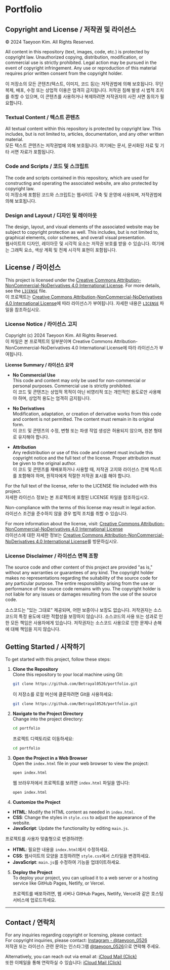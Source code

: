 # Portfolio

## Copyright and License / 저작권 및 라이선스

© 2024 Taeyoon Kim. All Rights Reserved.

All content in this repository (text, images, code, etc.) is protected by copyright law. Unauthorized copying, distribution, modification, or commercial use is strictly prohibited. Legal action may be pursued in the event of copyright infringement. Any use or reproduction of this material requires prior written consent from the copyright holder.

이 저장소의 모든 콘텐츠(텍스트, 이미지, 코드 등)는 저작권법에 의해 보호됩니다. 무단 복제, 배포, 수정 또는 상업적 이용은 엄격히 금지됩니다. 저작권 침해 발생 시 법적 조치를 취할 수 있으며, 이 콘텐츠를 사용하거나 복제하려면 저작권자의 사전 서면 동의가 필요합니다.

### Textual Content / 텍스트 콘텐츠

All textual content within this repository is protected by copyright law. This includes, but is not limited to, articles, documentation, and any other written material.  
모든 텍스트 콘텐츠는 저작권법에 의해 보호됩니다. 여기에는 문서, 문서화된 자료 및 기타 서면 자료가 포함됩니다.

### Code and Scripts / 코드 및 스크립트

The code and scripts contained in this repository, which are used for constructing and operating the associated website, are also protected by copyright law.  
이 저장소에 포함된 코드와 스크립트는 웹사이트 구축 및 운영에 사용되며, 저작권법에 의해 보호됩니다.

### Design and Layout / 디자인 및 레이아웃

The design, layout, and visual elements of the associated website may be subject to copyright protection as well. This includes, but is not limited to, graphical elements, color schemes, and overall visual presentation.  
웹사이트의 디자인, 레이아웃 및 시각적 요소는 저작권 보호를 받을 수 있습니다. 여기에는 그래픽 요소, 색상 계획 및 전체 시각적 표현이 포함됩니다.

## License / 라이선스

This project is licensed under the [Creative Commons Attribution-NonCommercial-NoDerivatives 4.0 International License](https://creativecommons.org/licenses/by-nc-nd/4.0/). For more details, see the [`LICENSE`](LICENSE.md) file.  
이 프로젝트는 [Creative Commons Attribution-NonCommercial-NoDerivatives 4.0 International License](https://creativecommons.org/licenses/by-nc-nd/4.0/)에 따라 라이선스가 부여됩니다. 자세한 내용은 [`LICENSE`](LICENSE.md) 파일을 참조하십시오.

### License Notice / 라이선스 고지

Copyright (c) 2024 Taeyoon Kim. All Rights Reserved.  
이 파일은 본 프로젝트의 일부분이며 Creative Commons Attribution-NonCommercial-NoDerivatives 4.0 International License에 따라 라이선스가 부여됩니다.

**License Summary / 라이선스 요약**

- **No Commercial Use**  
  This code and content may only be used for non-commercial or personal purposes. Commercial use is strictly prohibited.  
  이 코드 및 콘텐츠는 상업적 목적이 아닌 비영리적 또는 개인적인 용도로만 사용해야 하며, 상업적 용도는 엄격히 금지됩니다.


- **No Derivatives**  
  Modification, adaptation, or creation of derivative works from this code and content is not permitted. The content must remain in its original form.  
  이 코드 및 콘텐츠의 수정, 변형 또는 파생 작업 생성은 허용되지 않으며, 원본 형태로 유지해야 합니다.


- **Attribution**  
  Any redistribution or use of this code and content must include this copyright notice and the full text of the license. Proper attribution must be given to the original author.  
  이 코드 및 콘텐츠를 재배포하거나 사용할 때, 저작권 고지와 라이선스 전체 텍스트를 포함해야 하며, 원작자에게 적절한 저작권 표시를 해야 합니다.


For the full text of the license, refer to the LICENSE file included with this project.  
자세한 라이선스 정보는 본 프로젝트에 포함된 LICENSE 파일을 참조하십시오.

Non-compliance with the terms of this license may result in legal action.  
라이선스 조건을 준수하지 않을 경우 법적 조치를 취할 수 있습니다.

For more information about the license, visit: [Creative Commons Attribution-NonCommercial-NoDerivatives 4.0 International License](https://creativecommons.org/licenses/by-nc-nd/4.0/)  
라이선스에 대한 자세한 정보는 [Creative Commons Attribution-NonCommercial-NoDerivatives 4.0 International License](https://creativecommons.org/licenses/by-nc-nd/4.0/)를 방문하십시오.

### License Disclaimer / 라이선스 면책 조항

The source code and other content of this project are provided "as is," without any warranties or guarantees of any kind. The copyright holder makes no representations regarding the suitability of the source code for any particular purpose. The entire responsibility arising from the use or performance of the source code remains with you. The copyright holder is not liable for any issues or damages resulting from the use of the source code.

소스코드는 "있는 그대로" 제공되며, 어떤 보증이나 보장도 없습니다. 저작권자는 소스코드의 특정 용도에 대한 적합성을 보장하지 않습니다. 소스코드의 사용 또는 성과로 인한 모든 책임은 사용자에게 있습니다. 저작권자는 소스코드 사용으로 인한 문제나 손해에 대해 책임을 지지 않습니다.

## Getting Started / 시작하기

To get started with this project, follow these steps:

1. **Clone the Repository**  
   Clone this repository to your local machine using Git:

    ```bash
    git clone https://github.com/Betrayal0526/portfolio.git
    ```

   이 저장소를 로컬 머신에 클론하려면 Git을 사용하세요:

    ```bash
    git clone https://github.com/Betrayal0526/portfolio.git
    ```

2. **Navigate to the Project Directory**  
   Change into the project directory:

    ```bash
    cd portfolio
    ```

   프로젝트 디렉토리로 이동하세요:

    ```bash
    cd portfolio
    ```

3. **Open the Project in a Web Browser**  
   Open the `index.html` file in your web browser to view the project:

    ```bash
    open index.html
    ```

   웹 브라우저에서 프로젝트를 보려면 `index.html` 파일을 엽니다:

    ```bash
    open index.html
    ```

4. **Customize the Project**
  - **HTML**: Modify the HTML content as needed in `index.html`.
  - **CSS**: Change the styles in `style.css` to adjust the appearance of the website.
  - **JavaScript**: Update the functionality by editing `main.js`.

   프로젝트를 사용자 맞춤형으로 변경하려면:
  - **HTML**: 필요한 내용을 `index.html`에서 수정하세요.
  - **CSS**: 웹사이트의 모양을 조정하려면 `style.css`에서 스타일을 변경하세요.
  - **JavaScript**: `main.js`를 수정하여 기능을 업데이트하세요.

5. **Deploy the Project**  
   To deploy your project, you can upload it to a web server or a hosting service like GitHub Pages, Netlify, or Vercel.

   프로젝트를 배포하려면, 웹 서버나 GitHub Pages, Netlify, Vercel과 같은 호스팅 서비스에 업로드하세요.

---

## Contact / 연락처

For any inquiries regarding copyright or licensing, please contact:  
For copyright inquiries, please contact: [Instagram - @taeyoon_0526](https://www.instagram.com/taeyoon_0526)  
저작권 또는 라이선스 관련 문의는 인스타그램 [@taeyoon_0526](https://www.instagram.com/taeyoon_0526)으로 연락해 주세요.

Alternatively, you can reach out via email at: [iCloud Mail (Click)](mailto:walkers_flavors_0g@icloud.com)  
또한 이메일을 통해 연락하실 수 있습니다: [iCloud Mail (Click)](mailto:walkers_flavors_0g@icloud.com)
